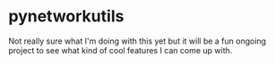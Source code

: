 # pynetworkutils
Not really sure what I'm doing with this yet but it will be a fun ongoing project to see what kind of cool features I can come up with.

